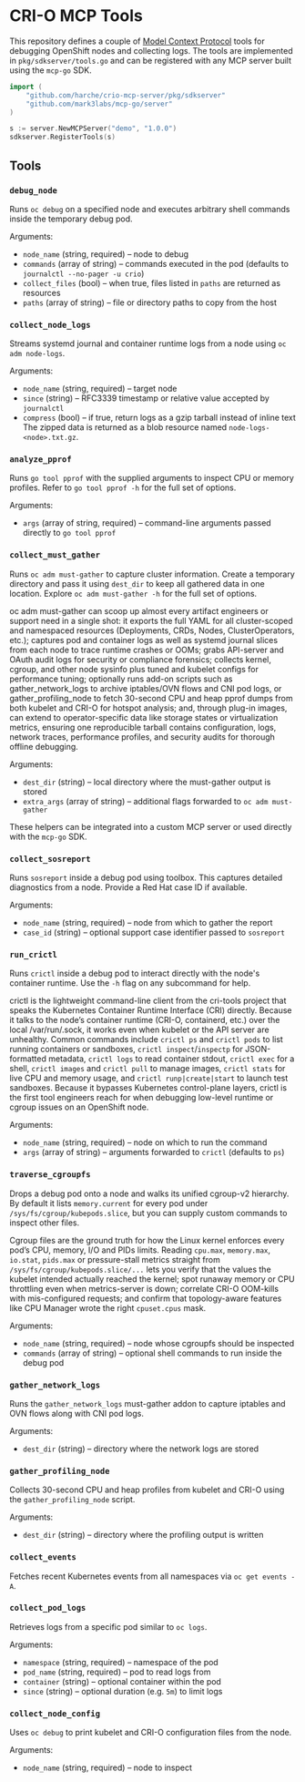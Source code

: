 # CRI-O MCP Tools

This repository defines a couple of [Model Context Protocol](https://github.com/mark3labs/mcp-go) tools for debugging OpenShift nodes and collecting logs. The tools are implemented in `pkg/sdkserver/tools.go` and can be registered with any MCP server built using the `mcp-go` SDK.

```go
import (
    "github.com/harche/crio-mcp-server/pkg/sdkserver"
    "github.com/mark3labs/mcp-go/server"
)

s := server.NewMCPServer("demo", "1.0.0")
sdkserver.RegisterTools(s)
```

## Tools

### `debug_node`
Runs `oc debug` on a specified node and executes arbitrary shell commands inside the temporary debug pod.

Arguments:
- `node_name` (string, required) – node to debug
- `commands` (array of string) – commands executed in the pod (defaults to `journalctl --no-pager -u crio`)
- `collect_files` (bool) – when true, files listed in `paths` are returned as resources
- `paths` (array of string) – file or directory paths to copy from the host

### `collect_node_logs`
Streams systemd journal and container runtime logs from a node using `oc adm node-logs`.

Arguments:
- `node_name` (string, required) – target node
- `since` (string) – RFC3339 timestamp or relative value accepted by `journalctl`
- `compress` (bool) – if true, return logs as a gzip tarball instead of inline text
  The zipped data is returned as a blob resource named `node-logs-<node>.txt.gz`.

### `analyze_pprof`
Runs `go tool pprof` with the supplied arguments to inspect CPU or memory profiles. Refer to `go tool pprof -h` for the full set of options.

Arguments:
- `args` (array of string, required) – command-line arguments passed directly to `go tool pprof`

### `collect_must_gather`
Runs `oc adm must-gather` to capture cluster information. Create a temporary directory and pass it using `dest_dir` to keep all gathered data in one location. Explore `oc adm must-gather -h` for the full set of options.

oc adm must-gather can scoop up almost every artifact engineers or support need in a single shot: it exports the full YAML for all cluster-scoped and namespaced resources (Deployments, CRDs, Nodes, ClusterOperators, etc.); captures pod and container logs as well as systemd journal slices from each node to trace runtime crashes or OOMs; grabs API-server and OAuth audit logs for security or compliance forensics; collects kernel, cgroup, and other node sysinfo plus tuned and kubelet configs for performance tuning; optionally runs add-on scripts such as gather_network_logs to archive iptables/OVN flows and CNI pod logs, or gather_profiling_node to fetch 30-second CPU and heap pprof dumps from both kubelet and CRI-O for hotspot analysis; and, through plug-in images, can extend to operator-specific data like storage states or virtualization metrics, ensuring one reproducible tarball contains configuration, logs, network traces, performance profiles, and security audits for thorough offline debugging.

Arguments:
- `dest_dir` (string) – local directory where the must-gather output is stored
- `extra_args` (array of string) – additional flags forwarded to `oc adm must-gather`

These helpers can be integrated into a custom MCP server or used directly with the `mcp-go` SDK.

### `collect_sosreport`
Runs `sosreport` inside a debug pod using toolbox. This captures detailed diagnostics from a node. Provide a Red Hat case ID if available.

Arguments:
- `node_name` (string, required) – node from which to gather the report
- `case_id` (string) – optional support case identifier passed to `sosreport`

### `run_crictl`
Runs `crictl` inside a debug pod to interact directly with the node's container runtime. Use the `-h` flag on any subcommand for help.

crictl is the lightweight command-line client from the cri-tools project that
speaks the Kubernetes Container Runtime Interface (CRI) directly.  Because it
talks to the node’s container runtime (CRI-O, containerd, etc.) over the local
/var/run/<runtime>.sock, it works even when kubelet or the API server are
unhealthy.  Common commands include `crictl ps` and `crictl pods` to list
running containers or sandboxes, `crictl inspect`/`inspectp` for JSON-formatted
metadata, `crictl logs` to read container stdout, `crictl exec` for a shell,
`crictl images` and `crictl pull` to manage images, `crictl stats` for live CPU
and memory usage, and `crictl runp|create|start` to launch test sandboxes.
Because it bypasses Kubernetes control-plane layers, crictl is the first tool
engineers reach for when debugging low-level runtime or cgroup issues on an
OpenShift node.

Arguments:
- `node_name` (string, required) – node on which to run the command
- `args` (array of string) – arguments forwarded to `crictl` (defaults to `ps`)

### `traverse_cgroupfs`
Drops a debug pod onto a node and walks its unified cgroup-v2 hierarchy. By default it lists `memory.current` for every pod under `/sys/fs/cgroup/kubepods.slice`, but you can supply custom commands to inspect other files.

Cgroup files are the ground truth for how the Linux kernel enforces every pod’s CPU, memory, I/O and PIDs limits. Reading `cpu.max`, `memory.max`, `io.stat`, `pids.max` or pressure-stall metrics straight from `/sys/fs/cgroup/kubepods.slice/...` lets you verify that the values the kubelet intended actually reached the kernel; spot runaway memory or CPU throttling even when metrics-server is down; correlate CRI-O OOM-kills with mis-configured requests; and confirm that topology-aware features like CPU Manager wrote the right `cpuset.cpus` mask.

Arguments:
- `node_name` (string, required) – node whose cgroupfs should be inspected
- `commands` (array of string) – optional shell commands to run inside the debug pod

### `gather_network_logs`
Runs the `gather_network_logs` must-gather addon to capture iptables and OVN flows along with CNI pod logs.

Arguments:
- `dest_dir` (string) – directory where the network logs are stored

### `gather_profiling_node`
Collects 30-second CPU and heap profiles from kubelet and CRI-O using the `gather_profiling_node` script.

Arguments:
- `dest_dir` (string) – directory where the profiling output is written

### `collect_events`
Fetches recent Kubernetes events from all namespaces via `oc get events -A`.

### `collect_pod_logs`
Retrieves logs from a specific pod similar to `oc logs`.

Arguments:
- `namespace` (string, required) – namespace of the pod
- `pod_name` (string, required) – pod to read logs from
- `container` (string) – optional container within the pod
- `since` (string) – optional duration (e.g. `5m`) to limit logs

### `collect_node_config`
Uses `oc debug` to print kubelet and CRI-O configuration files from the node.

Arguments:
- `node_name` (string, required) – node to inspect

